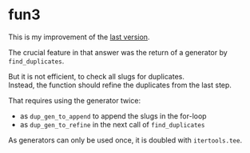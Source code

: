 # fun3

This is my improvement of the [last version](../c02_generator).<br>

The crucial feature in that answer was the return of a generator by `find_duplicates`.

But it is not efficient, to check all slugs for duplicates.<br>
Instead, the function should refine the duplicates from the last step.

That requires using the generator twice:
* as `dup_gen_to_append` to append the slugs in the for-loop
* as `dup_gen_to_refine` in the next call of `find_duplicates`

As generators can only be used once, it is doubled with `itertools.tee`.